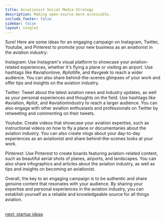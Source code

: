 ```yaml
---
title: Aviationist Social Media Strategy
description: Making open-source more accessible.
include_footer: false
sidebar: false
layout: single2
---
```


<p>
Sure! Here are some ideas for an engaging campaign on Instagram, Twitter, Youtube, and Pinterest to promote your new business as an aviationist in the aviation industry:

Instagram: Use Instagram's visual platform to showcase your aviation-related experiences, whether it's flying a plane or visiting an airport. Use hashtags like #aviationlove, #pilotlife, and #avgeek to reach a wider audience. You can also share behind-the-scenes glimpses of your work and offer tips and insights on the aviation industry.

Twitter: Tweet about the latest aviation news and industry updates, as well as your personal experiences and thoughts on the field. Use hashtags like #aviation, #pilot, and #aviationindustry to reach a larger audience. You can also engage with other aviation enthusiasts and professionals on Twitter by retweeting and commenting on their tweets.

Youtube: Create videos that showcase your aviation expertise, such as instructional videos on how to fly a plane or documentaries about the aviation industry. You can also create vlogs about your day-to-day experiences as an aviationist and share behind-the-scenes looks at your work.

Pinterest: Use Pinterest to create boards featuring aviation-related content, such as beautiful aerial shots of planes, airports, and landscapes. You can also share infographics and articles about the aviation industry, as well as tips and insights on becoming an aviationist.

Overall, the key to an engaging campaign is to be authentic and share genuine content that resonates with your audience. By sharing your expertise and personal experiences in the aviation industry, you can establish yourself as a reliable and knowledgeable source for all things aviation.

<br>
<a href="https://workdojos.com/aviationist/startup">next: startup ideas</a>
</p>